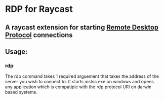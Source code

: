 # RDP for Raycast
## A raycast extension for starting [Remote Desktop Protocol](https://wikipedia.org/wiki/Remote_Desktop_Protocol) connections

## Usage:

### rdp <server>
The rdp command takes 1 required arguement that takes the address of the server you wish to connect to.
It starts mstsc.exe on windows and opens any application which is compatiple with the rdp protocol URI on darwin based systems.
